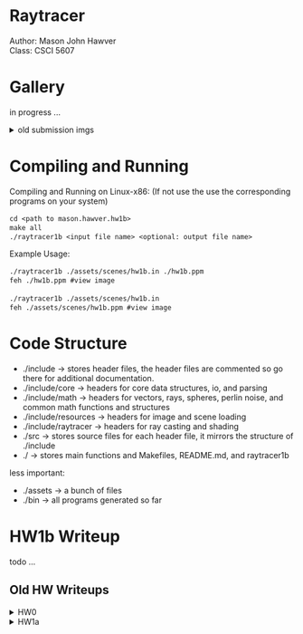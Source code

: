 
# Raytracer 

Author: Mason John Hawver \
Class: CSCI 5607

# Gallery

in progress ...

<details>
  <summary> old submission imgs </summary>

![Distorted](./assets/gallery/hw1a_final2.png)
![Distorted](./assets/gallery/hw0_final.png)

</details>

# Compiling and Running

Compiling and Running on Linux-x86: (If not use the use the corresponding programs on your system)
```
cd <path to mason.hawver.hw1b>
make all
./raytracer1b <input file name> <optional: output file name>
``` 

Example Usage:
```
./raytracer1b ./assets/scenes/hw1b.in ./hw1b.ppm
feh ./hw1b.ppm #view image

./raytracer1b ./assets/scenes/hw1b.in 
feh ./assets/scenes/hw1b.ppm #view image
```

# Code Structure

 * ./include -> stores header files, the header files are commented so go there for additional documentation.
 * ./include/core -> headers for core data structures, io, and parsing
 * ./include/math -> headers for vectors, rays, spheres, perlin noise, and common math functions and structures
 * ./include/resources -> headers for image and scene loading
 * ./include/raytracer -> headers for ray casting and shading
 * ./src -> stores source files for each header file, it mirrors the structure of ./include
 * ./ -> stores main functions and Makefiles, README.md, and raytracer1b
 
 less important:

 * ./assets -> a bunch of files 
 * ./bin -> all programs generated so far

# HW1b Writeup

todo ...

## Old HW Writeups

<details>
  <summary>HW0</summary>
  
# HW0 writeup

hw0_final.ppm is the image I'm turning in for assignment 0. hw0_alt.ppm is another image my program produced using the alt settings commented in assets/hw0.in.

hw0.c holds the main function for assignment 0. It first loads a scene from assets/hw0.in. it Then loads an image from assets/initials.ppm. it Then creates an image using the scene parameters and perlin noise. And finally it mixes the image I loaded with the generated image, and saves the result to assets/hw0.ppm

</details>


<details>
  <summary>HW1a</summary>
  
# HW1a Writeup

1) How does the apparent rotation of the scene with respect to the viewpoint change with changes in the direction of the ‘up’ vector?

When the up vector's projection on the plane normal to the view direction is rotated the apparent rotation is also rotated with it linearly. This can be seen in image 1 and 2 when image 2 up vector is moved on the x axis to rotate the image.

![Distorted](./assets/hw1a_imgs/unrot.png)

params:
* eye      0.0 -10.0 -10.0
* viewdir  0.0 1.0 1.0
* updir    0.25 1.0 0.0
* vfov     60.0

![Distorted](./assets/hw1a_imgs/60fov.png)

params:
* eye      0.0 -10.0 -10.0
* viewdir  0.0 1.0 1.0
* updir    0.25 1.0 0.0
* vfov     60.0

2)  How do changes in the field of view settings affect the appearance of the scene in your rendered image?

Decresing the fov zooms in the image, this can be seen in the first to images when the fov is decreased from 90 in img 2 to 60 in image 1. Increasing the fov distorts the image this can be seen in the last image where I drastically increave the fov to 120 and move the eye closser so it can be seen clearer.

![Distorted](./assets/hw1a_imgs/60fov.png)

params:
* eye      0.0 -10.0 -10.0
* viewdir  0.0 1.0 1.0
* updir    0.25 1.0 0.0
* vfov     60.0


![Distorted](./assets/hw1a_imgs/90fov.png)

params:
* eye      0.0 -10.0 -10.0
* viewdir  0.0 1.0 1.0
* updir    0.25 1.0 0.0
* vfov     90.0


![Distorted](./assets/hw1a_imgs/distorted.png)

params:
* eye      0.0 -3.0 -3.0
* viewdir  0.0 1.0 1.0
* updir    0.25 1.0 0.0
* vfov     120.0

3) How can the viewing parameters (e.g. the camera location, field of view settings, …) be adjusted to achieve a less exaggerated vs more exaggerated amount of apparent perspective distortion in your image?

If you get really close to the objects and increase the fov it distorts the image and becomes more exagerated as you get closer and as the fov aproached 180, this can be seen in the images bellow.

![Distorted](./assets/hw1a_imgs/distorted.png)

params:
* eye      0.0 -3.0 -3.0
* viewdir  0.0 1.0 1.0
* updir    0.25 1.0 0.0
* vfov     120.0

![Distorted](./assets/hw1a_imgs/more_distorted.png)

params:
* eye      0.0 -2.0 -2.0
* viewdir  0.0 1.0 1.0
* updir    0.25 1.0 0.0
* vfov     150.0

![Distorted](./assets/hw1a_imgs/wtf_distorted.png)

params:
* eye      0.0 -1.0 -1.0 #inside the blue sphere and see the other intersected inside
* viewdir  0.0 1.0 1.0
* updir    0.25 1.0 0.0
* vfov     179.0
</details>